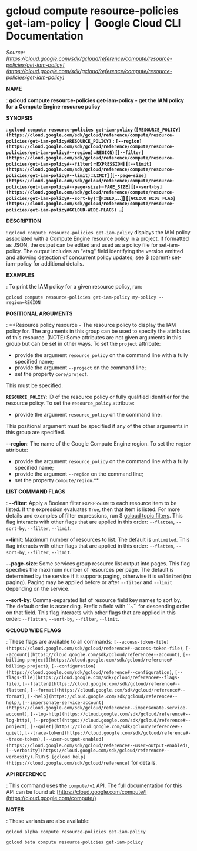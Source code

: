 # gcloud compute resource-policies get-iam-policy  |  Google Cloud CLI Documentation

*Source: [https://cloud.google.com/sdk/gcloud/reference/compute/resource-policies/get-iam-policy](https://cloud.google.com/sdk/gcloud/reference/compute/resource-policies/get-iam-policy)*

**NAME**

: **gcloud compute resource-policies get-iam-policy - get the IAM policy for a Compute Engine resource policy**

**SYNOPSIS**

: **`gcloud compute resource-policies get-iam-policy` (`[RESOURCE_POLICY](https://cloud.google.com/sdk/gcloud/reference/compute/resource-policies/get-iam-policy#RESOURCE_POLICY)` : `[--region](https://cloud.google.com/sdk/gcloud/reference/compute/resource-policies/get-iam-policy#--region)`=`REGION`) [`[--filter](https://cloud.google.com/sdk/gcloud/reference/compute/resource-policies/get-iam-policy#--filter)`=`EXPRESSION`] [`[--limit](https://cloud.google.com/sdk/gcloud/reference/compute/resource-policies/get-iam-policy#--limit)`=`LIMIT`] [`[--page-size](https://cloud.google.com/sdk/gcloud/reference/compute/resource-policies/get-iam-policy#--page-size)`=`PAGE_SIZE`] [`[--sort-by](https://cloud.google.com/sdk/gcloud/reference/compute/resource-policies/get-iam-policy#--sort-by)`=[`FIELD`,…]] [`[GCLOUD_WIDE_FLAG](https://cloud.google.com/sdk/gcloud/reference/compute/resource-policies/get-iam-policy#GCLOUD-WIDE-FLAGS) …`]**

**DESCRIPTION**

: `gcloud compute resource-policies get-iam-policy` displays the IAM
policy associated with a Compute Engine resource policy in a project. If
formatted as JSON, the output can be edited and used as a policy file for
set-iam-policy. The output includes an "etag" field identifying the version
emitted and allowing detection of concurrent policy updates; see $ {parent}
set-iam-policy for additional details.

**EXAMPLES**

: To print the IAM policy for a given resource policy, run:

```
gcloud compute resource-policies get-iam-policy my-policy --region=REGION
```

**POSITIONAL ARGUMENTS**

: **Resource policy resource - The resource policy to display the IAM policy for.
The arguments in this group can be used to specify the attributes of this
resource. (NOTE) Some attributes are not given arguments in this group but can
be set in other ways.
To set the `project` attribute:

- provide the argument `resource_policy` on the command line with a
fully specified name;
- provide the argument `--project` on the command line;
- set the property `core/project`.

This must be specified.

**`RESOURCE_POLICY`**:
ID of the resource policy or fully qualified identifier for the resource policy.
To set the `resource_policy` attribute:

- provide the argument `resource_policy` on the command line.

This positional argument must be specified if any of the other arguments in this
group are specified.

**--region**:
The name of the Google Compute Engine region.
To set the `region` attribute:

- provide the argument `resource_policy` on the command line with a
fully specified name;
- provide the argument `--region` on the command line;
- set the property `compute/region`.**

**LIST COMMAND FLAGS**

: **--filter**:
Apply a Boolean filter `EXPRESSION` to each resource item
to be listed. If the expression evaluates `True`, then that item is
listed. For more details and examples of filter expressions, run $ [gcloud topic filters](https://cloud.google.com/sdk/gcloud/reference/topic/filters). This flag
interacts with other flags that are applied in this order:
`--flatten`, `--sort-by`, `--filter`,
`--limit`.

**--limit**:
Maximum number of resources to list. The default is `unlimited`. This
flag interacts with other flags that are applied in this order:
`--flatten`, `--sort-by`, `--filter`,
`--limit`.

**--page-size**:
Some services group resource list output into pages. This flag specifies the
maximum number of resources per page. The default is determined by the service
if it supports paging, otherwise it is `unlimited` (no paging).
Paging may be applied before or after `--filter` and
`--limit` depending on the service.

**--sort-by**:
Comma-separated list of resource field key names to sort by. The default order
is ascending. Prefix a field with ``~´´ for descending order on that
field. This flag interacts with other flags that are applied in this order:
`--flatten`, `--sort-by`, `--filter`,
`--limit`.

**GCLOUD WIDE FLAGS**

: These flags are available to all commands: `[--access-token-file](https://cloud.google.com/sdk/gcloud/reference#--access-token-file)`,
`[--account](https://cloud.google.com/sdk/gcloud/reference#--account)`, `[--billing-project](https://cloud.google.com/sdk/gcloud/reference#--billing-project)`,
`[--configuration](https://cloud.google.com/sdk/gcloud/reference#--configuration)`,
`[--flags-file](https://cloud.google.com/sdk/gcloud/reference#--flags-file)`,
`[--flatten](https://cloud.google.com/sdk/gcloud/reference#--flatten)`, `[--format](https://cloud.google.com/sdk/gcloud/reference#--format)`, `[--help](https://cloud.google.com/sdk/gcloud/reference#--help)`, `[--impersonate-service-account](https://cloud.google.com/sdk/gcloud/reference#--impersonate-service-account)`,
`[--log-http](https://cloud.google.com/sdk/gcloud/reference#--log-http)`,
`[--project](https://cloud.google.com/sdk/gcloud/reference#--project)`, `[--quiet](https://cloud.google.com/sdk/gcloud/reference#--quiet)`, `[--trace-token](https://cloud.google.com/sdk/gcloud/reference#--trace-token)`, `[--user-output-enabled](https://cloud.google.com/sdk/gcloud/reference#--user-output-enabled)`,
`[--verbosity](https://cloud.google.com/sdk/gcloud/reference#--verbosity)`.
Run `$ [gcloud help](https://cloud.google.com/sdk/gcloud/reference)` for details.

**API REFERENCE**

: This command uses the `compute/v1` API. The full documentation for
this API can be found at: [https://cloud.google.com/compute/](https://cloud.google.com/compute/)

**NOTES**

: These variants are also available:

```
gcloud alpha compute resource-policies get-iam-policy
```

```
gcloud beta compute resource-policies get-iam-policy
```